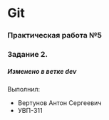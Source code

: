 # Git
### Практическая работа №5
### Задание 2.
##### Изменено в ветке dev
Выполнил:
* Вертунов Антон Сергеевич
* УВП-311
